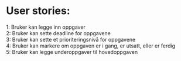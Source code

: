 <h1>User stories:</h1>  
  1: Bruker kan legge inn oppgaver <br>
  2: Bruker kan sette deadline for oppgavene <br>
  3: Bruker kan sette et prioriteringsnivå for oppgavene <br>
  4: Bruker kan markere om oppgaven er i gang, er utsatt, eller er ferdig <br>
  5: Bruker kan legge underoppgaver til hovedoppgaven <br>
